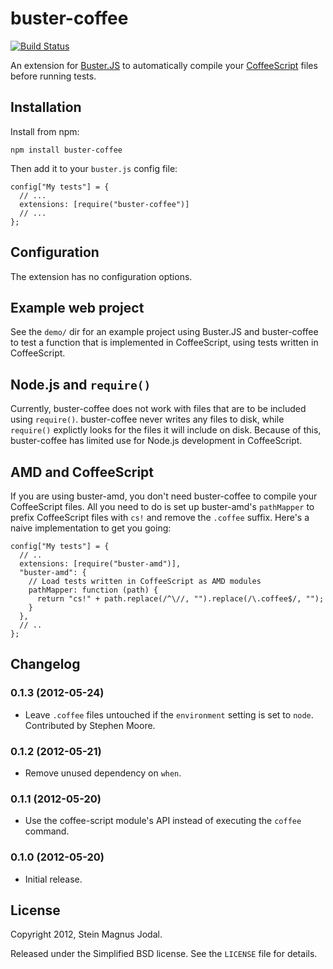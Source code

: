 # buster-coffee

[![Build Status](https://secure.travis-ci.org/jodal/buster-coffee.png)](http://travis-ci.org/jodal/buster-coffee)

An extension for [Buster.JS](http://busterjs.org) to automatically compile your
[CoffeeScript](http://coffeescript.org) files before running tests.


## Installation

Install from npm:

    npm install buster-coffee

Then add it to your `buster.js` config file:

    config["My tests"] = {
      // ...
      extensions: [require("buster-coffee")]
      // ...
    };


## Configuration

The extension has no configuration options.


## Example web project

See the `demo/` dir for an example project using Buster.JS and buster-coffee to
test a function that is implemented in CoffeeScript, using tests written in
CoffeeScript.


## Node.js and `require()`

Currently, buster-coffee does not work with files that are to be included using
`require()`. buster-coffee never writes any files to disk, while `require()`
explictly looks for the files it will include on disk. Because of this,
buster-coffee has limited use for Node.js development in CoffeeScript.


## AMD and CoffeeScript

If you are using buster-amd, you don't need buster-coffee to compile
your CoffeeScript files. All you need to do is set up buster-amd's `pathMapper`
to prefix CoffeeScript files with `cs!` and remove the `.coffee` suffix. Here's
a naive implementation to get you going:

    config["My tests"] = {
      // ..
      extensions: [require("buster-amd")],
      "buster-amd": {
        // Load tests written in CoffeeScript as AMD modules
        pathMapper: function (path) {
          return "cs!" + path.replace(/^\//, "").replace(/\.coffee$/, "");
        }
      },
      // ..
    };


## Changelog

### 0.1.3 (2012-05-24)

- Leave `.coffee` files untouched if the `environment` setting is set to
  `node`. Contributed by Stephen Moore.

### 0.1.2 (2012-05-21)

- Remove unused dependency on `when`.

### 0.1.1 (2012-05-20)

- Use the coffee-script module's API instead of executing the `coffee` command.

### 0.1.0 (2012-05-20)

- Initial release.


## License

Copyright 2012, Stein Magnus Jodal.

Released under the Simplified BSD license. See the `LICENSE` file for details.

